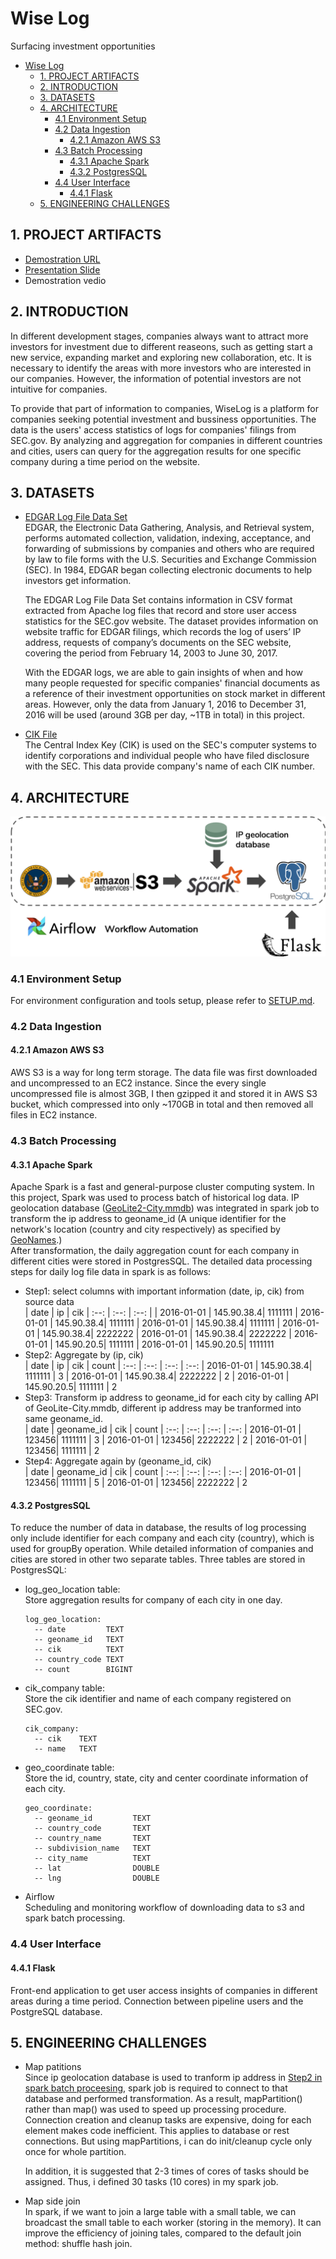 # Wise Log
Surfacing investment opportunities

<!-- TOC -->

- [Wise Log](#wise-log)
    - [1. PROJECT ARTIFACTS](#1-project-artifacts)
    - [2. INTRODUCTION](#2-introduction)
    - [3. DATASETS](#3-datasets)
    - [4. ARCHITECTURE](#4-architecture)
        - [4.1 Environment Setup](#41-environment-setup)
        - [4.2 Data Ingestion](#42-data-ingestion)
            - [4.2.1 Amazon AWS S3](#421-amazon-aws-s3)
        - [4.3 Batch Processing](#43-batch-processing)
            - [4.3.1 Apache Spark](#431-apache-spark)
            - [4.3.2 PostgresSQL](#432-postgressql)
        - [4.4 User Interface](#44-user-interface)
            - [4.4.1 Flask](#441-flask)
    - [5. ENGINEERING CHALLENGES](#5-engineering-challenges)

<!-- /TOC -->


## 1. PROJECT ARTIFACTS 
* [Demostration URL](wiselog.club)
* [Presentation Slide](bit.ly/wiselog_demo)
* Demostration vedio
  
## 2. INTRODUCTION
In different development stages, companies always want to attract more investors for investment due to different reaseons, such as getting start a new service, expanding market and exploring new collaboration, etc. It is necessary to identify the areas with more investors who are interested in our companies. However, the information of potential investors are not intuitive for companies.      

To provide that part of information to companies, WiseLog is a platform for companies seeking potential investment and bussiness opportunities. The data is the users' access statistics of logs for companies' filings from SEC.gov. By  analyzing and aggregation for companies in different countries and cities, users can query for the aggregation results for one specific company during a time period on the website.

## 3. DATASETS
* [EDGAR Log File Data Set](https://www.sec.gov/dera/data/edgar-log-file-data-set.html)     
  EDGAR, the Electronic Data Gathering, Analysis, and Retrieval system, performs automated collection, validation, indexing, acceptance, and forwarding of submissions by companies and others who are required by law to file forms with the U.S. Securities and Exchange Commission (SEC). In 1984, EDGAR began collecting electronic documents to help investors get information.
  
  The EDGAR Log File Data Set contains information in CSV format extracted from Apache log files that record and store user access statistics for the SEC.gov website. The dataset provides information on website traffic for EDGAR filings, which records the log of users’ IP address, requests of company’s documents on the SEC website, covering the period from February 14, 2003 to June 30, 2017.          

  With the EDGAR logs, we are able to gain insights of when and how many people requested for specific companies' financial documents as a reference of their investment opportunities on stock market in different areas. However, only the data from January 1, 2016 to December 31, 2016 will be used (around 3GB per day, ~1TB in total) in this project.
* [CIK File](https://www.sec.gov/Archives/edgar/cik-lookup-data.txt)    
  The Central Index Key (CIK) is used on the SEC's computer systems to identify corporations and individual people who have filed disclosure with the SEC. This data provide company's name of each CIK number.
## 4. ARCHITECTURE
![Pipeline](./img/workflow.png)
### 4.1 Environment Setup
 For environment configuration and tools setup, please refer to [SETUP.md](./SETUP.md).
### 4.2 Data Ingestion
#### 4.2.1 Amazon AWS S3      
  AWS S3 is a way for long term storage. The data file was first downloaded and uncompressed to an EC2 instance. Since the every single uncompressed file is almost 3GB, I then gzipped it and stored it in AWS S3 bucket, which compressed into only ~170GB in total and then removed all files in EC2 instance. 
### 4.3 Batch Processing
#### 4.3.1 Apache Spark      
  Apache Spark is a fast and general-purpose cluster computing system. In this project, Spark was used to process batch of historical log data. IP geolocation database ([GeoLite2-City.mmdb](https://geolite.maxmind.com/download/geoip/database/GeoLite2-City.tar.gz)) was integrated in spark job to transform the ip address to geoname_id (A unique identifier for the network's location (country and city respectively) as specified by [GeoNames](https://www.geonames.org/).)      
  After transformation, the daily aggregation count for each company in different cities were stored in PostgresSQL.
  The detailed data processing steps for daily log file data in spark is as follows:
  * Step1: select columns with important information (date, ip, cik) from source data           
    | date | ip | cik 
    | :--: | :--: | :--: |
    | 2016-01-01 | 145.90.38.4| 1111111
    | 2016-01-01 | 145.90.38.4| 1111111
    | 2016-01-01 | 145.90.38.4| 1111111
    | 2016-01-01 | 145.90.38.4| 2222222
    | 2016-01-01 | 145.90.38.4| 2222222
    | 2016-01-01 | 145.90.20.5| 1111111
    | 2016-01-01 | 145.90.20.5| 1111111
  * Step2: Aggregate by (ip, cik)           
    | date | ip | cik | count
    | :--: | :--: | :--: | :--:
    | 2016-01-01 | 145.90.38.4| 1111111 | 3
    | 2016-01-01 | 145.90.38.4| 2222222 | 2
    | 2016-01-01 | 145.90.20.5| 1111111 | 2
  * Step3: Transform ip address to geoname_id for each city by calling API of GeoLite-City.mmdb, different ip address may be tranformed into same geoname_id.           
    | date | geoname_id | cik | count
    | :--: | :--: | :--: | :--:
    | 2016-01-01 | 123456| 1111111 | 3
    | 2016-01-01 | 123456| 2222222 | 2
    | 2016-01-01 | 123456| 1111111 | 2
  * Step4: Aggregate again by (geoname_id, cik)         
    | date | geoname_id | cik | count
    | :--: | :--: | :--: | :--:
    | 2016-01-01 | 123456| 1111111 | 5
    | 2016-01-01 | 123456| 2222222 | 2
    
#### 4.3.2 PostgresSQL       
  To reduce the number of data in database, the results of log processing only include identifier for each company and each city (country), which is used for groupBy operation. While detailed information of companies and cities are stored in other two separate tables. Three tables are stored in PostgresSQL:    
     
  * log_geo_location table:     
    Store aggregation results for company of each city in one day.
    ```postgresql
    log_geo_location:
      -- date         TEXT
      -- geoname_id   TEXT
      -- cik          TEXT
      -- country_code TEXT
      -- count        BIGINT
    ```
  * cik_company table:      
    Store the cik identifier and name of each company registered on SEC.gov.
    ```postgresql
    cik_company:
      -- cik    TEXT
      -- name   TEXT
    ```
  * geo_coordinate table:       
    Store the id, country, state, city and center coordinate information of each city.
    ```postgresql
    geo_coordinate:
      -- geoname_id         TEXT
      -- country_code       TEXT
      -- country_name       TEXT
      -- subdivision_name   TEXT
      -- city_name          TEXT
      -- lat                DOUBLE
      -- lng                DOUBLE
    ```
* Airflow       
  Scheduling and monitoring workflow of downloading data to s3 and spark batch processing.
### 4.4 User Interface
#### 4.4.1 Flask     
  Front-end application to get user access insights of companies in different areas during a time period. Connection between pipeline users and the PostgreSQL database.
## 5. ENGINEERING CHALLENGES
* Map patitions     
  Since ip geolocation database is used to tranform ip address in [Step2 in spark batch proceesing](#431-apache-spark), spark job is required to connect to that database and performed transformation. As a result, mapPartition() rather than map() was used to speed up processing procedure. Connection creation and cleanup tasks are expensive, doing for each element makes code inefficient. This applies to database or rest connections. But using mapPartitions, i can do init/cleanup cycle only once for whole partition. 

  In addition, it is suggested that 2-3 times of cores of tasks should be assigned. Thus, i defined 30 tasks (10 cores) in my spark job.
* Map side join     
  In spark, if we want to join a large table with a small table, we can broadcast the small table to each worker (storing in the memory). It can improve the efficiency of joining tales, compared to the default join method: shuffle hash join.